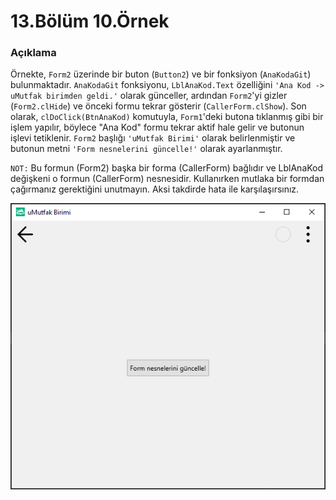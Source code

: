 # 13.Bölüm 10.Örnek

### Açıklama

Örnekte, `Form2` üzerinde bir buton (`Button2`) ve bir fonksiyon (`AnaKodaGit`) bulunmaktadır. `AnaKodaGit` fonksiyonu, `LblAnaKod.Text` özelliğini `'Ana Kod -> uMutfak birimden geldi.'` olarak günceller, ardından `Form2`'yi gizler (`Form2.clHide`) ve önceki formu tekrar gösterir (`CallerForm.clShow`). Son olarak, `clDoClick(BtnAnaKod)` komutuyla, `Form1`'deki butona tıklanmış gibi bir işlem yapılır, böylece "Ana Kod" formu tekrar aktif hale gelir ve butonun işlevi tetiklenir. `Form2` başlığı `'uMutfak Birimi'` olarak belirlenmiştir ve butonun metni `'Form nesnelerini güncelle!'` olarak ayarlanmıştır.

`NOT:` Bu formun (Form2) başka bir forma (CallerForm) bağlıdır ve LblAnaKod değişkeni o formun (CallerForm) nesnesidir. Kullanırken mutlaka bir formdan çağırmanız gerektiğini unutmayın. Aksi takdirde hata ile karşılaşırsınız. 

![Bolum 13-Örnek 10](Bolum13_Ornek10.png)